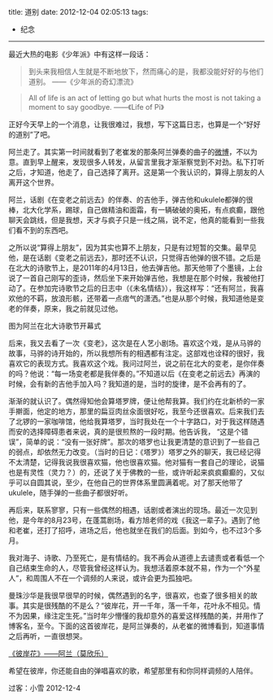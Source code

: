 title: 道别
date: 2012-12-04 02:05:13
tags:
- 纪念
---

最近大热的电影《少年派》中有这样一段话：

> 到头来我相信人生就是不断地放下，然而痛心的是，我都没能好好的与他们道别。
——《少年派的奇幻漂流》

> All of life is an act of letting go but what hurts the most is not taking a moment to say goodbye.
——《Life of Pi》

正好今天早上的一个消息，让我很难过，我想，写下这篇日志，也算是一个“好好的道别”了吧。

阿兰走了。其实第一时间就看到了老崔发的那条阿兰弹奏的曲子的[微博](http://weibo.com/1147349405/z7WWgmT14)，不以为意。直到早上醒来，发现很多人转发，从留言里我才渐渐察觉到不对劲。私下打听之后，才知道，他走了，自己选择了离开。这是第一个我认识的，算得上朋友的人离开这个世界。

阿兰，话剧《在变老之前远去》的伴奏、的吉他手，弹吉他和ukulele都弹的很棒，北大化学系，踢球，自己做精油和面霜，有一辆破破的奥拓，有点疯癫，跟他聊天会跳线，但是我想，天才与疯子只是一线之隔，说不定，他真的能看到一些我们看不到的东西吧。

之所以说“算得上朋友”，因为其实也算不上朋友，只是有过短暂的交集。最早见他，是在话剧《变老之前远去》，那时还不认识，只觉得吉他弹的很不错。之后是在北大的诗歌节上，是2011年的4月13日，他去弹吉他。那天他带了个墨镜，上台说了一首自己刚写的歪诗，然后坐下来开始弹吉他，我想是在那个时候，我被他打动了。在参加完诗歌节之后的日志中（《未名情结》），我这样写：“还有阿兰，我喜欢他的不羁，放浪形骸，还带着一点痞气的潇洒。”也是从那个时候，我知道他是变老的伴奏，原来，我之前就见过他。

<!-- more -->

图为阿兰在北大诗歌节开幕式

后来，我又去看了一次《变老》，这次是在人艺小剧场。喜欢这个戏，是从马骅的故事，马骅的诗开始的，所以我想所有的相遇都有注定。这部戏也诠释的很好，我喜欢它的表现方式。我喜欢这个戏。我问过阿兰，说之前在北大的变老，是你伴奏的吗？他说：“每一场变老都是我伴奏的。”不知道以后《在变老之前远去》再演的时候，会有新的吉他手加入吗？我知道的是，当时的旋律，是不会再有的了。

渐渐的就认识了。偶然得知他会算塔罗牌，便让他帮我算。我们约在北新桥的一家手擀面，他定的地方，那里的扁豆肉丝汆面很好吃，我至今还很喜欢。后来我们去了北锣的一家咖啡馆，他给我算塔罗，当时我处在一个十字路口，对于我这样随遇而安的选择障碍患者来说，真的是很煎熬的一段时期。他告诉我， “这是个错误”，简单的说：“没有一张好牌”。那次的塔罗也让我更清楚的意识到了一些自己的弱点，却依然无力改变。（当时的日记：《塔罗》）塔罗之外的聊天，我已经记得不太清楚，记得我说我很喜欢猫，他也很喜欢猫。他对猫有一套自己的理论，说猫也是有灵性（灵力？）的，还说了关于佛教的一些，或许听起来疯疯癫癫的，又似乎可以自圆其说，至少，在他自己的世界体系里圆满着呢。对了那天他带了ukulele，随手弹的一些曲子都很好听。

再后来，联系寥寥，只有一些偶然的相遇，话剧或者演出的现场。最近一次见到他，是今年的8月23号，在蓬蒿剧场，看方旭老师的戏《我这一辈子》。遇到了他和老崔，还打了招呼，进场之后，他也就坐在我们的后面。到如今，也不过3个多月。

我对海子、诗歌、乃至死亡，是有情结的。我不再会从道德上去谴责或者看低一个自己结束生命的人，尽管我曾经这样认为。我想活着原本就不易，作为一个“外星人”，和周围人不在一个调频的人来说，或许会更为孤独吧。

曼珠沙华是我很早很早的时候，偶然遇到的名字，很喜欢，也查了很多相关的故事。其实是很残酷的不是么？“彼岸花，开一千年，落一千年，花叶永不相见。情不为因果，缘注定生死。”当时年少懵懂的我却意外的喜爱这样残酷的美，并用作了博客名，至今。下面的这首彼岸花，是阿兰弹奏的，从老崔的微博看到，知道事情之后再听，一直很想哭。

[《彼岸花》——阿兰（莫欣乐）](http://www.tudou.com/programs/view/-cWq7LE1gTM/)

希望在彼岸，你还能自由的弹唱喜欢的歌，希望那里有和你同样调频的人陪伴。

过客：小雪
2012-12-4

